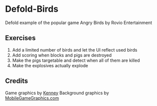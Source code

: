# Defold-Birds
Defold example of the popular game Angry Birds by Rovio Entertainment

## Exercises
1. Add a limited number of birds and let the UI reflect used birds
2. Add scoring when blocks and pigs are destroyed
3. Make the pigs targetable and detect when all of them are killed
4. Make the explosives actually explode

## Credits
Game graphics by [Kenney](http://www.kenney.com)
Background graphics by [MobileGameGraphics.com](http://www.mobilegamegraphics.com)